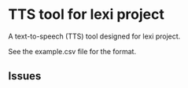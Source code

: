 # TTS tool for lexi project

A text-to-speech (TTS) tool designed for lexi project.

See the example.csv file for the format.

## Issues
